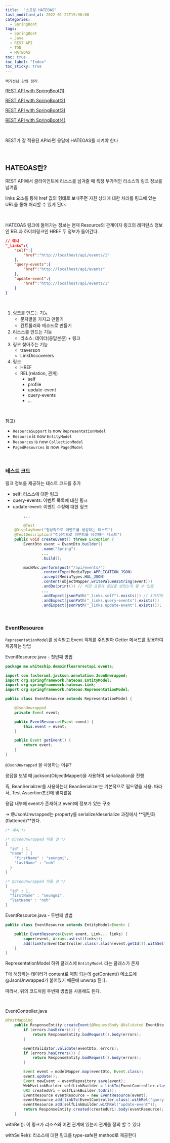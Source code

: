 ```yaml
---
title:  "스프링 HATEOAS"
last_modified_at: 2022-01-22T19:50:00
categories: 
  - SpringBoot
tags:
  - SpringBoot
  - Java
  - REST API
  - TDD
  - HATEOAS
toc: true
toc_label: "Index"
toc_sticky: true
---
```


`백기선님 강의 정리`

[REST API with SpringBoot(1)](https://yessm621.github.io/springboot/Java-REST-API(1)/)

[REST API with SpringBoot(2)](https://yessm621.github.io/springboot/Java-REST-API(2)/)

[REST API with SpringBoot(3)](https://yessm621.github.io/springboot/Java-REST-API(3)/)

[REST API with SpringBoot(4)](https://yessm621.github.io/springboot/Java-REST-API(4)/)

<br>

REST가 잘 적용된 API라면 응답에 HATEOAS를 지켜야 한다

<br>

## HATEOAS란?

REST API에서 클라이언트에 리소스를 넘겨줄 때 특정 부가적인 리소스의 링크 정보를 넘겨줌

links 요소를 통해 href 값의 형태로 보내주면 자원 상태에 대한 처리를 링크에 있는 URL을 통해 처리할 수 있게 된다.

<br>

HATEOAS 링크에 들어가는 정보는 현재 Resource의 관계이자 링크의 레퍼런스 정보인 REL과 하이퍼링크인 HREF 두 정보가 들어간다.

```json
// 예시
"_links":{
	"self":{
		"href":"http://localhost/api/events/1"
	},
	"query-events":{
		"href":"http://localhost/api/events"
	},
	"update-event":{
		"href":"http://localhost/api/events/1"
	}
}
```

<br>

1. 링크를 만드는 기능
    - 문자열을 가지고 만들기
    - 컨트롤러와 메소드로 만들기
2. 리소스를 만드는 기능
    - 리소스: 데이터(응답본문) + 링크
3. 링크 찾아주는 기능
    - traverson
    - LinkDiscoverers
4. 링크
    - HREF
    - REL(relation, 관계)
        - self
        - profile
        - update-event
        - query-events
        - ...

<br>        

참고)

- `ResourceSupport` is now `RepresentationModel`
- `Resource` is now `EntityModel`
- `Resources` is now `CollectionModel`
- `PagedResources` is now `PagedModel`

<br>

### 테스트 코드

링크 정보를 제공하는 테스트 코드를 추가

- self: 리소스에 대한 링크
- query-events: 이벤트 목록에 대한 링크
- update-event: 이벤트 수정에 대한 링크

```java
		...

		@Test
    @DisplayName("정상적으로 이벤트를 생성하는 테스트")
    @TestDescription("정상적으로 이벤트를 생성하는 테스트")
    public void createEvent() throws Exception {
        EventDto event = EventDto.builder()
                .name("Spring")
                ...
                .build();

        mockMvc.perform(post("/api/events/")
                .contentType(MediaType.APPLICATION_JSON)
                .accept(MediaTypes.HAL_JSON)
                .content(objectMapper.writeValueAsString(event)))
                .andDo(print()) // 어떤 요청과 응답을 받았는지 알 수 있음
                ...
                .andExpect(jsonPath("_links.self").exists()) // 3가지의 링크가 응답으로 오길 기다
                .andExpect(jsonPath("_links.query-events").exists())
                .andExpect(jsonPath("_links.update-event").exists());
```

<br>

### EventResource

`RepresentationModel`를 상속받고 Event 객체를 주입받아 Getter 메서드를 활용하여 제공하는 방법

EventResource.java - 첫번째 방법

```java
package me.whiteship.demoinflearnrestapi.events;

import com.fasterxml.jackson.annotation.JsonUnwrapped;
import org.springframework.hateoas.EntityModel;
import org.springframework.hateoas.Link;
import org.springframework.hateoas.RepresentationModel;

public class EventResource extends RepresentationModel {

    @JsonUnwrapped
    private Event event;

    public EventResource(Event event) {
        this.event = event;
    }

    public Event getEvent() {
        return event;
    }
}
```

`@JsonUnwrapped` 을 사용하는 이유?

응답을 보낼 때 jackson(ObjectMapper)을 사용하여 serialization을 진행

즉, BeanSerializer를 사용하는데 BeanSerializer는 기본적으로 필드명을 사용. 따라서, Test Assertion조건에 맞지않음

응답 내부에 event가 존재하고 event에 정보가 있는 구조

→ @JsonUnwrapped는 property를 serialize/deserialize 과정에서 **평탄화(flattened)**한다.

```java
/* 예시 */

/* @JsonUnwrapped 적용 전 */
{
  "id" : 1,
  "name" : {
    "firstName" : "seungmi",
    "lastName" : "noh"
  }
}

/* @JsonUnwrapped 적용 전 */
{
  "id" : 1,
  "firstName" : "seungmi",
  "lastName" : "noh"
}
```

EventResource.java - 두번째 방법

```java
public class EventResource extends EntityModel<Event> {

    public EventResource(Event event, Link... links) {
        super(event, Arrays.asList(links));
        add(linkTo(EventController.class).slash(event.getId()).withSelfRel());
    }
}
```

RepresentationModel 하위 클래스에 `EntityModel` 라는 클래스가 존재

T에 해당하는 데이터가 content로 매핑 되는데 getContent() 메소드에 @JsonUnwrapped가 붙어있기 때문에 unwrap 된다.

따라서, 위의 코드처럼 두번째 방법을 사용해도 된다.

<br>

EventController.java

```java
@PostMapping
    public ResponseEntity createEvent(@RequestBody @Validated EventDto eventDto, Errors errors) {
        if (errors.hasErrors()) {
            return ResponseEntity.badRequest().body(errors);
        }

        eventValidator.validate(eventDto, errors);
        if (errors.hasErrors()) {
            return ResponseEntity.badRequest().body(errors);
        }

        Event event = modelMapper.map(eventDto, Event.class);
        event.update();
        Event newEvent = eventRepository.save(event);
        WebMvcLinkBuilder selfLinkBuilder = linkTo(EventController.class).slash(newEvent.getId());
        URI createdUri = selfLinkBuilder.toUri();
        EventResource eventResource = new EventResource(event);
        eventResource.add(linkTo(EventController.class).withRel("query-events"));
        eventResource.add(selfLinkBuilder.withRel("update-event"));
        return ResponseEntity.created(createdUri).body(eventResource);
    }
```

withRel(): 이 링크가 리소스와 어떤 관계에 있는지 관계를 정의 할 수 있다

withSelRel(): 리소스에 대한 링크를 type-safe한 method로 제공한다